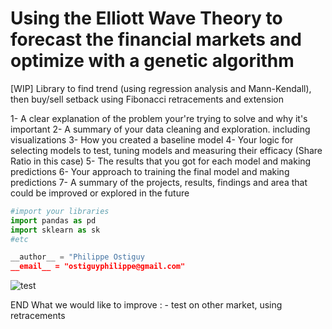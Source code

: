 # Using the Elliott Wave Theory to forecast the financial markets and optimize with a genetic algorithm
[WIP] Library to find trend (using regression analysis and Mann-Kendall), then buy/sell setback using Fibonacci retracements and extension

1- A clear explanation of the problem your're trying to solve and why it's important 
2- A summary of your data cleaning and exploration. including visualizations
3- How you created a baseline model
4- Your logic for selecting models to test, tuning models and measuring their efficacy (Share Ratio in this case)
5- The results that you got for each model and making predictions
6- Your approach to training the final model and making predictions
7- A summary of the projects, results, findings and area that could be improved or explored in the future


``` python
#import your libraries
import pandas as pd
import sklearn as sk
#etc

__author__ = "Philippe Ostiguy
__email__ = "ostiguyphilippe@gmail.com"
```

![test](https://github.com/philos123/PyBacktesting/blob/master/images/test.png)

END
What we would like to improve : - test on other market, using retracements
